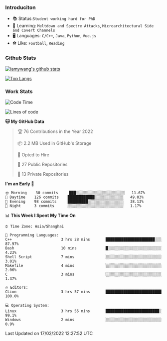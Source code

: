 ### Introduciton

- 📚 Status:`Student working hard for PhD`
- 🔎 Learning: `Meltdown and Spectre Attacks`, `Microarchitectural Side and Covert Channels`
- 🖥️ Languages: `C/C++`, `Java`, `Python`, `Vue.js`
- ⚽ Like: `Football`, `Reading`

### Github Stats

[![iamywang's github stats](https://github-readme-stats.vercel.app/api?username=iamywang&count_private=true&show_icons=true)]()

[![Top Langs](https://github-readme-stats.vercel.app/api/top-langs/?username=iamywang&layout=compact)]()

### Work Stats

<!--START_SECTION:waka-->
![Code Time](http://img.shields.io/badge/Code%20Time-105%20hrs%2058%20mins-blue)

![Lines of code](https://img.shields.io/badge/From%20Hello%20World%20I%27ve%20Written-535%20Thousand%20lines%20of%20code-blue)

**🐱 My GitHub Data** 

> 🏆 76 Contributions in the Year 2022
 > 
> 📦 2.2 MB Used in GitHub's Storage 
 > 
> 💼 Opted to Hire
 > 
> 📜 27 Public Repositories 
 > 
> 🔑 13 Private Repositories  
 > 
**I'm an Early 🐤** 

```text
🌞 Morning    30 commits     ███░░░░░░░░░░░░░░░░░░░░░░   11.67% 
🌆 Daytime    126 commits    ████████████░░░░░░░░░░░░░   49.03% 
🌃 Evening    98 commits     █████████░░░░░░░░░░░░░░░░   38.13% 
🌙 Night      3 commits      ░░░░░░░░░░░░░░░░░░░░░░░░░   1.17%

```


📊 **This Week I Spent My Time On** 

```text
⌚︎ Time Zone: Asia/Shanghai

💬 Programming Languages: 
C++                      3 hrs 28 mins       ██████████████████████░░░   87.97% 
Bash                     10 mins             █░░░░░░░░░░░░░░░░░░░░░░░░   4.23% 
Shell Script             7 mins              ░░░░░░░░░░░░░░░░░░░░░░░░░   3.01% 
Makefile                 4 mins              ░░░░░░░░░░░░░░░░░░░░░░░░░   2.06% 
C                        3 mins              ░░░░░░░░░░░░░░░░░░░░░░░░░   1.37%

🔥 Editors: 
CLion                    3 hrs 57 mins       █████████████████████████   100.0%

💻 Operating System: 
Linux                    3 hrs 55 mins       ████████████████████████░   99.1% 
Windows                  2 mins              ░░░░░░░░░░░░░░░░░░░░░░░░░   0.9%

```


 Last Updated on 17/02/2022 12:27:52 UTC
<!--END_SECTION:waka-->

